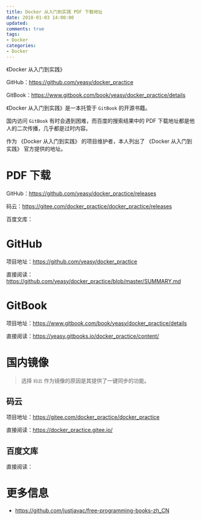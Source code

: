 ```yaml
---
title: Docker 从入门到实践 PDF 下载地址
date: 2018-01-03 14:00:00
updated:
comments: true
tags:
- Docker
categories:
- Docker
---
```


《Docker 从入门到实践》

GitHub：https://github.com/yeasy/docker_practice

GitBook：https://www.gitbook.com/book/yeasy/docker_practice/details

《Docker 从入门到实践》是一本托管于 `GitBook` 的开源书籍。

国内访问 `GitBook` 有时会遇到困难，而百度的搜索结果中的 PDF 下载地址都是他人的二次传播，几乎都是过时内容。

作为 《Docker 从入门到实践》 的项目维护者，本人列出了 《Docker 从入门到实践》 官方提供的地址。

<!--more-->

# PDF 下载

GitHub：https://github.com/yeasy/docker_practice/releases

码云：https://gitee.com/docker_practice/docker_practice/releases

百度文库：

# GitHub

项目地址：https://github.com/yeasy/docker_practice

直接阅读：https://github.com/yeasy/docker_practice/blob/master/SUMMARY.md

# GitBook

项目地址：https://www.gitbook.com/book/yeasy/docker_practice/details

直接阅读：https://yeasy.gitbooks.io/docker_practice/content/

# 国内镜像

>选择 `码云` 作为镜像的原因是其提供了一键同步的功能。

## 码云

项目地址：https://gitee.com/docker_practice/docker_practice

直接阅读：https://docker_practice.gitee.io/

## 百度文库

直接阅读：

# 更多信息

* https://github.com/justjavac/free-programming-books-zh_CN
